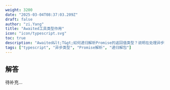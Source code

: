```yaml
---
weight: 3200
date: "2025-03-04T08:37:03.209Z"
draft: false
author: "zi.Yang"
title: "Awaited工具类型作用"
icon: "icon/typescript.svg"
toc: true
description: "Awaited&lt;T&gt;如何递归解析Promise的返回值类型？说明在处理异步函数链式调用时，该工具类型如何准确推断最终结果类型"
tags: ["typescript", "异步类型", "Promise解析", "递归解包"]
---
```


## 解答

待补充...
